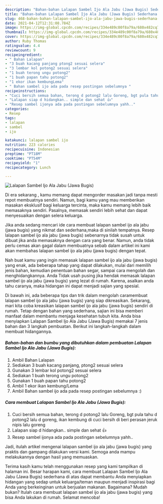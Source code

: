 ```yaml
---
description: "Bahan-bahan Lalapan Sambel Ijo Ala Jabu (Jawa Bugis) Sederhana Untuk Jualan"
title: "Bahan-bahan Lalapan Sambel Ijo Ala Jabu (Jawa Bugis) Sederhana Untuk Jualan"
slug: 468-bahan-bahan-lalapan-sambel-ijo-ala-jabu-jawa-bugis-sederhana-untuk-jualan
date: 2021-04-12T12:31:08.784Z
image: https://img-global.cpcdn.com/recipes/334e489c00f8a79a/680x482cq70/lalapan-sambel-ijo-ala-jabu-jawa-bugis-foto-resep-utama.jpg
thumbnail: https://img-global.cpcdn.com/recipes/334e489c00f8a79a/680x482cq70/lalapan-sambel-ijo-ala-jabu-jawa-bugis-foto-resep-utama.jpg
cover: https://img-global.cpcdn.com/recipes/334e489c00f8a79a/680x482cq70/lalapan-sambel-ijo-ala-jabu-jawa-bugis-foto-resep-utama.jpg
author: Ruby Thomas
ratingvalue: 4.4
reviewcount: 9
recipeingredient:
- " Bahan Lalapan"
- "3 buah kacang panjang ptong2 sesuai selera"
- "3 lembar kol potong2 sesuai selera"
- "1 buah terong ungu potong2"
- "1 buah papan tahu potong2"
- "1 ekor ikan kembungLema"
- " Bahan sambel ijo ada pada resep postingan sebelumnya "
recipeinstructions:
- "Cuci bersih semua bahan, terong d potong2 lalu Goreng, bgt pula tahu d potong2 lalu d goreng, ikan kembung di cuci bersih di beri perasan jeruk nipis lalu goreng"
- "Lalapan siap d hidangkan.. simple dan sehat 👍"
- "Resep sambel ijonya ada pada postingan sebelumnya yahh.."
categories:
- Resep
tags:
- lalapan
- sambel
- ijo

katakunci: lalapan sambel ijo 
nutrition: 223 calories
recipecuisine: Indonesian
preptime: "PT18M"
cooktime: "PT54M"
recipeyield: "1"
recipecategory: Lunch

---
```



![Lalapan Sambel Ijo Ala Jabu (Jawa Bugis)](https://img-global.cpcdn.com/recipes/334e489c00f8a79a/680x482cq70/lalapan-sambel-ijo-ala-jabu-jawa-bugis-foto-resep-utama.jpg)

Di era  sekarang , kamu memang dapat mengorder masakan jadi tanpa mesti repot membuatnya sendiri. Namun, bagi kamu yang mau memberikan masakan eksklusif bagi keluarga tercinta, maka kamu memang lebih baik memasaknya sendiri. Pasalnya, memasak sendiri lebih sehat dan dapat menyesuaikan dengan selera keluarga.

Jika anda sedang mencari ide cara membuat lalapan sambel ijo ala jabu (jawa bugis) yang nikmat dan sederhana,maka di sinilah tempatnya. Resep lalapan sambel ijo ala jabu (jawa bugis)  sebenarnya tidak susah untuk dibuat jika anda memasaknya dengan cara yang benar. Namun, anda tidak perlu cemas akan gagal dalam membuatnya 
sebab dalam artikel ini kami akan membahas lalapan sambel ijo ala jabu (jawa bugis) dengan tepat.  



Nah buat kamu yang ingin memasak lalapan sambel ijo ala jabu (jawa bugis) yang enak, ada beberapa tahap yang dapat dilakukan, mulai dari memilih jenis bahan, kemudian penentuan bahan segar, sampai cara mengolah dan menghidangkannya. Anda Tidak usah pusing jika hendak memasak lalapan sambel ijo ala jabu (jawa bugis) yang lezat di rumah. Karena, asalkan anda  tahu caranya, maka hidangan ini dapat menjadi sajian yang spesial.

Di bawah ini, ada beberapa tips dan trik dalam mengolah caramembuat lalapan sambel ijo ala jabu (jawa bugis) yang siap dikreasikan. Sekarang, mari kita coba kreasikan lalapan sambel ijo ala jabu (jawa bugis) sendiri di rumah. Tetap dengan bahan yang sederhana, sajian ini bisa memberi manfaat dalam membantu menjaga kesehatan tubuh kita. Anda bisa menyiapkan Lalapan Sambel Ijo Ala Jabu (Jawa Bugis) memakai 7 jenis bahan dan 3 langkah pembuatan. Berikut ini langkah-langkah dalam membuat hidangannya.

<!--inarticleads1-->

##### Bahan-bahan dan bumbu yang dibutuhkan dalam pembuatan Lalapan Sambel Ijo Ala Jabu (Jawa Bugis):

1. Ambil  Bahan Lalapan
1. Sediakan 3 buah kacang panjang, ptong2 sesuai selera
1. Gunakan 3 lembar kol potong2 sesuai selera
1. Sediakan 1 buah terong ungu potong2
1. Gunakan 1 buah papan tahu potong2
1. Ambil 1 ekor ikan kembung/Lema
1. Ambil  Bahan sambel ijo ada pada resep postingan sebelumnya :)




<!--inarticleads2-->

##### Cara membuat Lalapan Sambel Ijo Ala Jabu (Jawa Bugis):

1. Cuci bersih semua bahan, terong d potong2 lalu Goreng, bgt pula tahu d potong2 lalu d goreng, ikan kembung di cuci bersih di beri perasan jeruk nipis lalu goreng
1. Lalapan siap d hidangkan.. simple dan sehat 👍
1. Resep sambel ijonya ada pada postingan sebelumnya yahh..




Jadi, itulah artikel mengenai  lalapan sambel ijo ala jabu (jawa bugis)  yang praktis dan gampang dilakukan versi kami. Semoga anda mampu melakukannya dengan hasil yang memuaskan. 

Terima kasih kamu telah menggunakan resep yang kami tampilkan di halaman ini. Besar harapan kami, cara membuat  Lalapan Sambel Ijo Ala Jabu (Jawa Bugis) sederhana di atas dapat membantu Anda menyiapkan hidangan yang sedap untuk keluarga/teman maupun menjadi inspirasi bagi Anda yang berkeinginan untuk berjualan makanan. Bagaimana? Mudah bukan? Itulah cara membuat lalapan sambel ijo ala jabu (jawa bugis) yang bisa Anda lakukan di rumah. Selamat mencoba!

